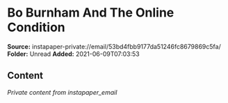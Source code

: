 # Bo Burnham And The Online Condition

**Source:** instapaper-private://email/53bd4fbb9177da51246fc8679869c5fa/
**Folder:** Unread
**Added:** 2021-06-09T07:03:53




## Content
*Private content from instapaper_email*
